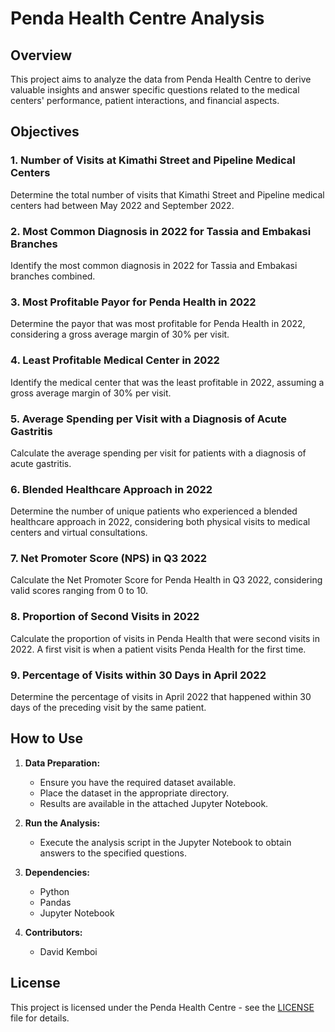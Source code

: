 # Penda Health Centre Analysis

## Overview

This project aims to analyze the data from Penda Health Centre to derive valuable insights and answer specific questions related to the medical centers' performance, patient interactions, and financial aspects.

## Objectives

### 1. Number of Visits at Kimathi Street and Pipeline Medical Centers

Determine the total number of visits that Kimathi Street and Pipeline medical centers had between May 2022 and September 2022.

### 2. Most Common Diagnosis in 2022 for Tassia and Embakasi Branches

Identify the most common diagnosis in 2022 for Tassia and Embakasi branches combined.

### 3. Most Profitable Payor for Penda Health in 2022

Determine the payor that was most profitable for Penda Health in 2022, considering a gross average margin of 30% per visit.

### 4. Least Profitable Medical Center in 2022

Identify the medical center that was the least profitable in 2022, assuming a gross average margin of 30% per visit.

### 5. Average Spending per Visit with a Diagnosis of Acute Gastritis

Calculate the average spending per visit for patients with a diagnosis of acute gastritis.

### 6. Blended Healthcare Approach in 2022

Determine the number of unique patients who experienced a blended healthcare approach in 2022, considering both physical visits to medical centers and virtual consultations.

### 7. Net Promoter Score (NPS) in Q3 2022

Calculate the Net Promoter Score for Penda Health in Q3 2022, considering valid scores ranging from 0 to 10.

### 8. Proportion of Second Visits in 2022

Calculate the proportion of visits in Penda Health that were second visits in 2022. A first visit is when a patient visits Penda Health for the first time.

### 9. Percentage of Visits within 30 Days in April 2022

Determine the percentage of visits in April 2022 that happened within 30 days of the preceding visit by the same patient.

## How to Use

1. **Data Preparation:**
   - Ensure you have the required dataset available.
   - Place the dataset in the appropriate directory.
   - Results are available in the attached Jupyter Notebook.

2. **Run the Analysis:**
   - Execute the analysis script in the Jupyter Notebook to obtain answers to the specified questions.

3. **Dependencies:**
   - Python
   - Pandas
   - Jupyter Notebook

4. **Contributors:**
   - David Kemboi

## License

This project is licensed under the Penda Health Centre - see the [LICENSE](LICENSE) file for details.
